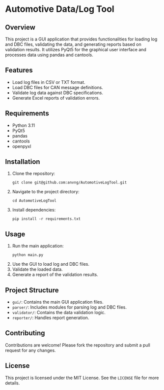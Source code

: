 # Automotive Data/Log Tool

## Overview

This project is a GUI application that provides functionalities for loading log and DBC files, validating the data, and generating reports based on validation results. It utilizes PyQt5 for the graphical user interface and processes data using pandas and cantools.

## Features

- Load log files in CSV or TXT format.
- Load DBC files for CAN message definitions.
- Validate log data against DBC specifications.
- Generate Excel reports of validation errors.

## Requirements

- Python 3.11
- PyQt5
- pandas
- cantools
- openpyxl

## Installation

1. Clone the repository:
   ```
   git clone git@github.com:anvng/AutomotiveLogTool.git
   ```
2. Navigate to the project directory:
   ```
   cd AutomotiveLogTool
   ```
3. Install dependencies:
   ```
   pip install -r requirements.txt
   ```

## Usage

1. Run the main application:
   ```
   python main.py
   ```
2. Use the GUI to load log and DBC files.
3. Validate the loaded data.
4. Generate a report of the validation results.

## Project Structure

- `gui/`: Contains the main GUI application files.
- `parser/`: Includes modules for parsing log and DBC files.
- `validator/`: Contains the data validation logic.
- `reporter/`: Handles report generation.

## Contributing

Contributions are welcome! Please fork the repository and submit a pull request for any changes.

## License

This project is licensed under the MIT License. See the `LICENSE` file for more details.